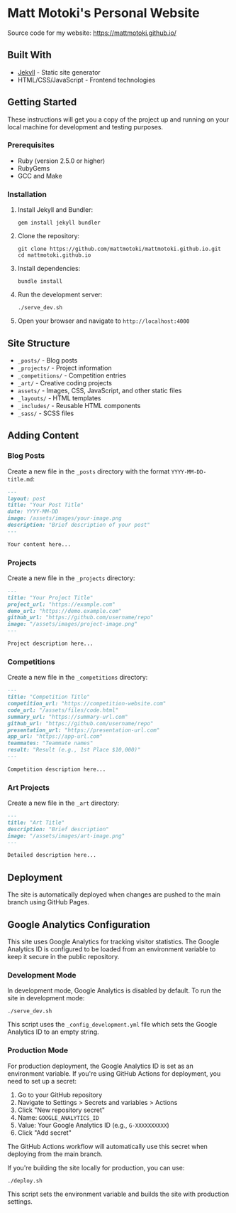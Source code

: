 # Matt Motoki's Personal Website

Source code for my website: https://mattmotoki.github.io/

## Built With

- [Jekyll](https://jekyllrb.com/) - Static site generator
- HTML/CSS/JavaScript - Frontend technologies

## Getting Started

These instructions will get you a copy of the project up and running on your local machine for development and testing purposes.

### Prerequisites

- Ruby (version 2.5.0 or higher)
- RubyGems
- GCC and Make

### Installation

1. Install Jekyll and Bundler:
   ```
   gem install jekyll bundler
   ```

2. Clone the repository:
   ```
   git clone https://github.com/mattmotoki/mattmotoki.github.io.git
   cd mattmotoki.github.io
   ```

3. Install dependencies:
   ```
   bundle install
   ```

4. Run the development server:
   ```
   ./serve_dev.sh
   ```

5. Open your browser and navigate to `http://localhost:4000`

## Site Structure

- `_posts/` - Blog posts
- `_projects/` - Project information
- `_competitions/` - Competition entries
- `_art/` - Creative coding projects
- `assets/` - Images, CSS, JavaScript, and other static files
- `_layouts/` - HTML templates
- `_includes/` - Reusable HTML components
- `_sass/` - SCSS files

## Adding Content

### Blog Posts

Create a new file in the `_posts` directory with the format `YYYY-MM-DD-title.md`:

```markdown
---
layout: post
title: "Your Post Title"
date: YYYY-MM-DD
image: /assets/images/your-image.png
description: "Brief description of your post"
---

Your content here...
```

### Projects

Create a new file in the `_projects` directory:

```markdown
---
title: "Your Project Title"
project_url: "https://example.com"
demo_url: "https://demo.example.com"
github_url: "https://github.com/username/repo"
image: "/assets/images/project-image.png"
---

Project description here...
```

### Competitions

Create a new file in the `_competitions` directory:

```markdown
---
title: "Competition Title"
competition_url: "https://competition-website.com"
code_url: "/assets/files/code.html"
summary_url: "https://summary-url.com"
github_url: "https://github.com/username/repo"
presentation_url: "https://presentation-url.com"
app_url: "https://app-url.com"
teammates: "Teammate names"
result: "Result (e.g., 1st Place $10,000)"
---

Competition description here...
```

### Art Projects

Create a new file in the `_art` directory:

```markdown
---
title: "Art Title"
description: "Brief description"
image: "/assets/images/art-image.png"
---

Detailed description here...
```

## Deployment

The site is automatically deployed when changes are pushed to the main branch using GitHub Pages.

## Google Analytics Configuration

This site uses Google Analytics for tracking visitor statistics. The Google Analytics ID is configured to be loaded from an environment variable to keep it secure in the public repository.

### Development Mode

In development mode, Google Analytics is disabled by default. To run the site in development mode:

```
./serve_dev.sh
```

This script uses the `_config_development.yml` file which sets the Google Analytics ID to an empty string.

### Production Mode

For production deployment, the Google Analytics ID is set as an environment variable. If you're using GitHub Actions for deployment, you need to set up a secret:

1. Go to your GitHub repository
2. Navigate to Settings > Secrets and variables > Actions
3. Click "New repository secret"
4. Name: `GOOGLE_ANALYTICS_ID`
5. Value: Your Google Analytics ID (e.g., `G-XXXXXXXXXX`)
6. Click "Add secret"

The GitHub Actions workflow will automatically use this secret when deploying from the main branch.

If you're building the site locally for production, you can use:

```
./deploy.sh
```

This script sets the environment variable and builds the site with production settings. 